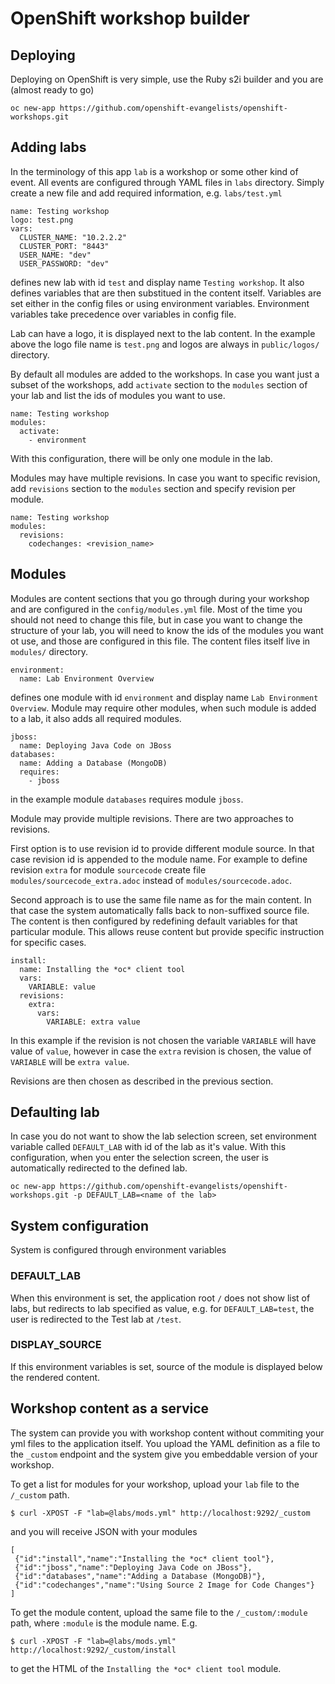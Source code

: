 # OpenShift workshop builder

## Deploying

Deploying on OpenShift is very simple, use the Ruby s2i builder and you are 
(almost ready to go)

```
oc new-app https://github.com/openshift-evangelists/openshift-workshops.git
```

## Adding labs

In the terminology of this app `lab` is a workshop or some other kind of event. 
All events are configured through YAML files in `labs` directory. Simply create 
a new file and add required information, e.g. `labs/test.yml`

```
name: Testing workshop
logo: test.png
vars:
  CLUSTER_NAME: "10.2.2.2"
  CLUSTER_PORT: "8443"
  USER_NAME: "dev"
  USER_PASSWORD: "dev"
```

defines new lab with id `test` and display name `Testing workshop`. It also 
defines variables that are then substitued in the content itself. Variables are
set either in the config files or using environment variables. Environment
variables take precedence over variables in config file.

Lab can have a logo, it is displayed next to the lab content. In the example above
the logo file name is `test.png` and logos are always in `public/logos/` directory.

By default all modules are added to the workshops. In case you want just a 
subset of the workshops, add `activate` section to the `modules` section of 
your lab and list the ids of modules you want to use.

```
name: Testing workshop
modules:
  activate:
    - environment
```

With this configuration, there will be only one module in the lab. 

Modules may have multiple revisions. In case you want to specific revision,
add `revisions` section to the `modules` section and specify revision per module.

```
name: Testing workshop
modules:
  revisions:
    codechanges: <revision_name>
```

## Modules

Modules are content sections that you go through during your workshop and are 
configured in the `config/modules.yml` file. Most of the time you should not need to 
change this file, but in case you want to change the structure of your lab, you 
will need to know the ids of the modules you want ot use, and those are 
configured in this file. The content files itself live in `modules/` directory.

```
environment:
  name: Lab Environment Overview
```

defines one module with id `environment` and display name 
`Lab Environment Overview`. Module may require other modules, when such module is 
added to a lab, it also adds all required modules.

```
jboss:
  name: Deploying Java Code on JBoss
databases:
  name: Adding a Database (MongoDB)
  requires:
    - jboss
```

in the example module `databases` requires module `jboss`.

Module may provide multiple revisions. There are two approaches to revisions.

First option is to use revision id to provide different module source. In that case
revision id is appended to the module name. For example to define revision `extra` 
for module `sourcecode` create file `modules/sourcecode_extra.adoc` instead of 
`modules/sourcecode.adoc`. 

Second approach is to use the same file name as for the main content. In that case
the system automatically falls back to non-suffixed source file. The content is then
configured by redefining default variables for that particular module. This allows
reuse content but provide specific instruction for specific cases.

```
install:
  name: Installing the *oc* client tool
  vars:
    VARIABLE: value
  revisions:
    extra:
      vars:
        VARIABLE: extra value
```

In this example if the revision is not chosen the variable `VARIABLE` will have value
of `value`, however in case the `extra` revision is chosen, the value of `VARIABLE` will
be `extra value`.

Revisions are then chosen as described in the previous section.

## Defaulting lab

In case you do not want to show the lab selection screen, set environment 
variable called `DEFAULT_LAB` with id of the lab as it's value. With this 
configuration, when you enter the selection screen, the user is automatically 
redirected to the defined lab.

```
oc new-app https://github.com/openshift-evangelists/openshift-workshops.git -p DEFAULT_LAB=<name of the lab>
```

## System configuration

System is configured through environment variables

### DEFAULT_LAB

When this environment is set, the application root `/` does not show list of labs, but
redirects to lab specified as value, e.g. for `DEFAULT_LAB=test`, the user is redirected
to the Test lab at `/test`.

### DISPLAY_SOURCE

If this environment variables is set, source of the module is displayed below the rendered 
content.

## Workshop content as a service

The system can provide you with workshop content without commiting your yml files to the 
application itself. You upload the YAML definition as a file to the `_custom` endpoint and
the system give you embeddable version of your workshop.

To get a list for modules for your workshop, upload your `lab` file to the `/_custom` path.

```
$ curl -XPOST -F "lab=@labs/mods.yml" http://localhost:9292/_custom
```

and you will receive JSON with your modules
 
 ```
[
  {"id":"install","name":"Installing the *oc* client tool"},
  {"id":"jboss","name":"Deploying Java Code on JBoss"},
  {"id":"databases","name":"Adding a Database (MongoDB)"},
  {"id":"codechanges","name":"Using Source 2 Image for Code Changes"}
]
 ```
 
 To get the module content, upload the same file to the `/_custom/:module` path, where
 `:module` is the module name. E.g.
 
 ```
 $ curl -XPOST -F "lab=@labs/mods.yml" http://localhost:9292/_custom/install
 ```
 
 to get the HTML of the `Installing the *oc* client tool` module.